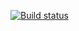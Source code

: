 [![Build status](https://ci.appveyor.com/api/projects/status/ldtlkfss5ym2fk10?svg=true)](https://ci.appveyor.com/project/Kukh29/1-2-postman-echo)